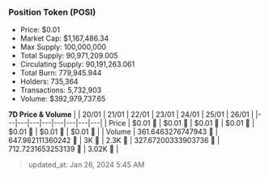 
  ### Position Token (POSI)
  - Price: $0.01
  - Market Cap: $1,167,486.34
  - Max Supply: 100,000,000
  - Total Supply: 90,971,209.005
  - Circulating Supply: 90,191,263.061
  - Total Burn: 779,945.944
  - Holders: 735,364
  - Transactions: 5,732,903
  - Volume: $392,979,737.65

  **7D Price & Volume**
  | | 20&#x2F;01 | 21&#x2F;01 | 22&#x2F;01 | 23&#x2F;01 | 24&#x2F;01 | 25&#x2F;01 | 26&#x2F;01 |
  |---|---|---|---|---|---|---|---|
  | Price | $0.01 🔻 | $0.01 🔻 | $0.01 🔻 | $0.01 🔻 | $0.01 🔻 | $0.01 🔻 | $0.01 🔻 |
  | Volume | 361.6463276747943 🔻 | 647.982111360242 🚀 | 3K 🚀 | 2.3K 🔻 | 327.67200333903736 🔻 | 712.7231653253139 🚀 | 3.02K 🚀 |

  > updated_at: Jan 26, 2024 5:45 AM
